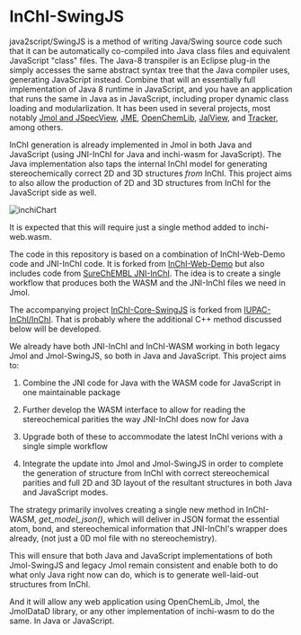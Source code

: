 # InChI-SwingJS

java2script/SwingJS is a method of writing Java/Swing source code such that it can be automatically co-compiled into Java class files and equivalent JavaScript "class" files. The Java-8 transpiler is an Eclipse plug-in the simply accesses the same abstract syntax tree that the Java compiler uses, generating JavaScript instead. Combine that will an essentially full implementation of Java 8 runtime in JavaScript, and you have an application that runs the same in Java as in JavaScript, including proper dynamic class loading and modularlization. It has been used in several projects, most notably [Jmol and JSpecView](https://github.com/BobHanson/Jmol-SwingJS), [JME](https://github.com/BobHanson/JME-SwingJS), [OpenChemLib](https://github.com/BobHanson/OCL-SwingJS), [JalView](https://www.jalview.org), and [Tracker](https://physlets.org/tracker/), among others.

InChI generation is already implemented in Jmol in both Java and JavaScript (using JNI-InChI for Java and inchi-wasm for JavaScript). The Java implementation also taps the internal InChI model for generating stereochemically correct 2D and 3D structures *from* InChI. This project aims to also allow the production of 2D and 3D structures from InChI for the JavaScript side as well.  

![inchiChart](https://github.com/user-attachments/assets/d482a7b3-571e-4286-b1e9-561354c16d8d)

It is expected that this will require just a single method added to inchi-web.wasm. 

The code in this repository is based on a combination of InChI-Web-Demo code and JNI-InChI code. It is forked from [InChI-Web-Demo](https://github.com/IUPAC-InChI/InChI-Web-Demo) but also includes code from [SureChEMBL JNI-InChI](https://github.com/SureChEMBL/jni-inchi). The idea is to create a single workflow that produces both the WASM and the JNI-InChI files we need in Jmol.

The accompanying project [InChI-Core-SwingJS](https://github.com/BobHanson/InChI-Core-SwingJS) is forked from [IUPAC-InChI/InChI](https://github.com/IUPAC-InChI/InChI). That is probably where the additional C++ method discussed below will be developed.

We already have both JNI-InChI and InChI-WASM working in both legacy Jmol and Jmol-SwingJS, so both in Java and JavaScript. This project aims to:

1) Combine the JNI code for Java with the WASM code for JavaScript in one maintainable package

2) Further develop the WASM interface to allow for reading the stereochemical parities the way JNI-InChI does now for Java

3) Upgrade both of these to accommodate the latest InChI verions with a single simple workflow

4) Integrate the update into Jmol and Jmol-SwingJS in order to complete the generation of structure from InChI with correct stereochemical parities and full 2D and 3D layout of the resultant structures in both Java and JavaScript modes. 

The strategy primarily involves creating a single new method in InChI-WASM, *get_model_json()*, which will deliver in JSON format the essential atom, bond, and stereochemical information that JNI-InChI's wrapper does already, (not just a 0D mol file with no stereochemistry). 

This will ensure that both Java and JavaScript implementations of both Jmol-SwingJS and legacy Jmol remain consistent and enable both to do what only Java right now can do, which is to generate well-laid-out structures from InChI.  

And it will allow any web application using OpenChemLib, Jmol, the JmolDataD library, or any other implementation of inchi-wasm to do the same. In Java or JavaScript.

    
